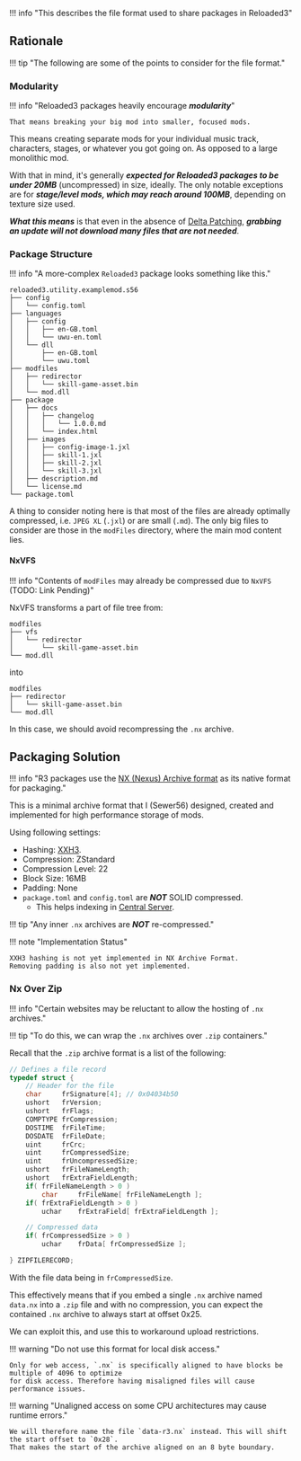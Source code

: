 !!! info "This describes the file format used to share packages in Reloaded3"

## Rationale

!!! tip "The following are some of the points to consider for the file format."

### Modularity

!!! info "Reloaded3 packages heavily encourage ***modularity***"

    That means breaking your big mod into smaller, focused mods.

This means creating separate mods for your individual music track, characters, stages,
or whatever you got going on. As opposed to a large monolithic mod.

With that in mind, it's generally ***expected for Reloaded3 packages to be under 20MB*** (uncompressed)
in size, ideally. The only notable exceptions are for ***stage/level mods, which may reach around 100MB***,
depending on texture size used.

***What this means*** is that even in the absence of [Delta Patching][delta-patching], ***grabbing an
update will not download many files that are not needed***.

### Package Structure

!!! info "A more-complex `Reloaded3` package looks something like this."

```
reloaded3.utility.examplemod.s56
├── config
│   └── config.toml
├── languages
│   ├── config
│   │   ├── en-GB.toml
│   │   └── uwu-en.toml
│   └── dll
│       ├── en-GB.toml
│       └── uwu.toml
├── modfiles
│   ├── redirector
│   │   └── skill-game-asset.bin
│   └── mod.dll
├── package
│   ├── docs
│   │   ├── changelog
│   │   │   └── 1.0.0.md
│   │   └── index.html
│   ├── images
│   │   ├── config-image-1.jxl
│   │   ├── skill-1.jxl
│   │   ├── skill-2.jxl
│   │   └── skill-3.jxl
│   ├── description.md
│   └── license.md
└── package.toml
```

A thing to consider noting here is that most of the files are already optimally compressed, i.e.
`JPEG XL` (`.jxl`) or are small (`.md`). The only big files to consider are those in the `modFiles`
directory, where the main mod content lies.

#### NxVFS

!!! info "Contents of `modFiles` may already be compressed due to `NxVFS` (TODO: Link Pending)"

NxVFS transforms a part of file tree from:

```
modfiles
├── vfs
│   └── redirector
│       └── skill-game-asset.bin
└── mod.dll
```

into

```
modfiles
├── redirector
│   └── skill-game-asset.bin
└── mod.dll
```

In this case, we should avoid recompressing the `.nx` archive.

## Packaging Solution

!!! info "R3 packages use the [NX (Nexus) Archive format][nx-format] as its native format for packaging."

This is a minimal archive format that I (Sewer56) designed, created and implemented for high performance
storage of mods.

Using following settings:

- Hashing: [XXH3].
- Compression: ZStandard
- Compression Level: 22
- Block Size: 16MB
- Padding: None
- `package.toml` and `config.toml` are ***NOT*** SOLID compressed.
    - This helps indexing in [Central Server].

!!! tip "Any inner `.nx` archives are ***NOT*** re-compressed."

!!! note "Implementation Status"

    XXH3 hashing is not yet implemented in NX Archive Format.
    Removing padding is also not yet implemented.

### Nx Over Zip

!!! info "Certain websites may be reluctant to allow the hosting of `.nx` archives."

!!! tip "To do this, we can wrap the `.nx` archives over `.zip` containers."

Recall that the `.zip` archive format is a list of the following:

```c
// Defines a file record
typedef struct {
    // Header for the file
    char     frSignature[4]; // 0x04034b50
    ushort   frVersion;
    ushort   frFlags;
    COMPTYPE frCompression;
    DOSTIME  frFileTime;
    DOSDATE  frFileDate;
    uint     frCrc;
    uint     frCompressedSize;
    uint     frUncompressedSize;
    ushort   frFileNameLength;
    ushort   frExtraFieldLength;
    if( frFileNameLength > 0 )
        char     frFileName[ frFileNameLength ];
    if( frExtraFieldLength > 0 )
        uchar    frExtraField[ frExtraFieldLength ];

    // Compressed data
    if( frCompressedSize > 0 )
        uchar    frData[ frCompressedSize ];

} ZIPFILERECORD;
```

With the file data being in `frCompressedSize`.

This effectively means that if you embed a single `.nx` archive named `data.nx` into a `.zip` file
and with no compression, you can expect the contained `.nx` archive to always start at offset 0x25.

We can exploit this, and use this to workaround upload restrictions.

!!! warning "Do not use this format for local disk access."

    Only for web access, `.nx` is specifically aligned to have blocks be multiple of 4096 to optimize
    for disk access. Therefore having misaligned files will cause performance issues.

!!! warning "Unaligned access on some CPU architectures may cause runtime errors."

    We will therefore name the file `data-r3.nx` instead. This will shift the start offset to `0x28`.
    That makes the start of the archive aligned on an 8 byte boundary.

[nx-format]: https://nexus-mods.github.io/NexusMods.Archives.Nx/
[XXH3]: https://github.com/Cyan4973/xxHash
[delta-patching]: ./Archive-User-Data-Format.md#header-delta-update
[Central Server]: ../../../Services/Central-Server.md